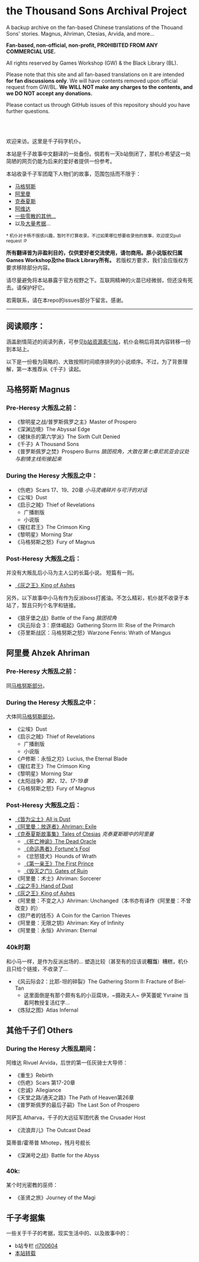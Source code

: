 # the Thousand Sons Archival Project

A backup archive on the fan-based Chinese translations of the Thouand Sons' stories. Magnus, Ahriman, Ctesias, Arvida, and more...

**Fan-based, non-official, non-profit, PROHIBITED FROM ANY COMMERCIAL USE.**

All rights reserved by Games Workshop (GW) & the Black Library (BL).

Please note that this site and all fan-based translations on it are intended **for fan discussions only**. 
We will have contents removed upon official request from GW/BL. 
**We WILL NOT make any charges to the contents, and we DO NOT accept any donations.**

Please contact us through GitHub issues of this repository should you have further questions.

<br><br/>

欢迎来访。这里是千子码字机仆。

本站是千子故事中文翻译的一处备份。倘若有一天b站倒闭了，那机仆希望这一处简陋的网页仍能为后来的爱好者提供一份参考。

本站收录千子军团麾下人物们的故事，范围包括而不限于：
- [马格努斯](#Magnus)
- [阿里曼](#Ahriman)
- [克泰夏斯](#Ctesias)
- [阿维达](#Arvida)
- [一些零散的其他...](#OtherThousandSons)
- 以及[大量考据](#BehindTheScenes)...

<sub>* 机仆对卡杨不很感兴趣，暂时不打算收录。不过如果哪位想要收录他的故事，欢迎提交pull request :P</sub>

**所有翻译皆为非盈利目的，仅供爱好者交流使用，请勿商用。原小说版权归属Games Workshop及the Black Library所有。** 若版权方要求，我们会应版权方要求移除部分内容。

请尽量避免将本站暴露于官方视野之下。互联网精神的火苗已经微弱，但还没有死去。请保护好它。

若需联系，请在本repo的issues部分下留言。感谢。

---

## 阅读顺序：

涵盖剧情简述的阅读列表，可参见[b站资源索引帖](https://www.bilibili.com/read/cv22790928)，机仆会稍后将其内容转移一份到本站上。

以下是一份极为简略的、大致按照时间顺序排列的小说顺序。不过，为了背景理解，第一本推荐从《千子》读起。


## <a name="Magnus"></a> 马格努斯 Magnus

### <a name="MagnusPreHeresy"></a> Pre-Heresy 大叛乱之前：

* 《黎明星之战/普罗斯佩罗之主》Master of Prospero
* 《深渊边境》The Abyssal Edge
* 《被抹杀的第六学派》The Sixth Cult Denied
* 《千子》A Thousand Sons
* 《普罗斯佩罗之焚》Prospero Burns *狼团视角，大致在第七章尼凯亚会议处与剧情主线衔接起来*
  
### <a name="MagnusDuringHeresy"></a> During the Heresy 大叛乱之中：

* 《伤疤》Scars 17、19、20章 *小马灵魂碎片与可汗的对话*
* 《尘埃》Dust
* 《启示之贼》Thief of Revelations
    * 广播剧版
    * 小说版
* 《猩红君王》The Crimson King
* 《黎明星》Morning Star
* 《马格努斯之怒》Fury of Magnus

### <a name="MagnusPostHeresy"></a> Post-Heresy 大叛乱之后：
并没有大叛乱后小马为主人公的长篇小说。
短篇有一则。
* [《灰之王》King of Ashes](/Ahriman/VoicesOfFate/KingOfAshes.md)
  
另外，以下故事中小马有作为反派boss打酱油。不怎么精彩，机仆就不收录于本站了，暂且只列个名字和链接。
* 《狼牙堡之战》Battle of the Fang *狼团视角*
* 《风云际会 3：原体崛起》Gathering Storm III: Rise of the Primarch
* 《芬里斯战区：马格努斯之怒》Warzone Fenris: Wrath of Mangus


## <a name="Ahriman"></a> 阿里曼 Ahzek Ahriman

### <a name="AhrimanPreHeresy"></a> Pre-Heresy 大叛乱之前：

同[马格努斯部分](#MagnusPreHeresy)。

### <a name="AhrimanDuringHeresy"></a> During the Heresy 大叛乱之中：

大体同[马格努斯部分](#MagnusDuringHeresy)。
* 《尘埃》Dust
* 《启示之贼》Thief of Revelations
    * 广播剧版
    * 小说版
* 《卢修斯：永恒之刃》Lucius, the Eternal Blade
* 《猩红君王》The Crimson King
* 《黎明星》Morning Star
* 《太阳战争》*第2、12、17-19章*
* 《马格努斯之怒》Fury of Magnus

### <a name="AhrimanPostHeresy"></a> Post-Heresy 大叛乱之后：

* [《皆为尘土》All is Dust](/Ahriman/VoicesOfFate/AllIsDust.md)
* [《阿里曼：放逐者》Ahriman: Exile](/Ahriman/AhrimanExile/AhrimanExileIndex.md)
* <a name="Ctesias"></a>[《克泰夏斯故事集》Tales of Ctesias](/Ahriman/TalesOfCtesias/TalesOfCtesiasIndex.md) *克泰夏斯眼中的阿里曼*
    * [《死亡神谕》The Dead Oracle](/Ahriman/TalesOfCtesias/TheDeadOracle.md)
    * [《命运愚者》Fortune's Fool](/Ahriman/TalesOfCtesias/Fortune'sFool.md)
    * 《忿怒猎犬》Hounds of Wrath
    * [《第一亲王》The First Prince](Ahriman/TalesOfCtesias/TheFirstPrince.md)
    * [《毁灭之门》Gates of Ruin](Ahriman/TalesOfCtesias/GatesOfRuin.md)
* 《阿里曼：术士》Ahriman: Sorcerer
* [《尘之手》Hand of Dust](/Ahriman/VoicesOfFate/HandOfDust.md)
* [《灰之王》King of Ashes](/Ahriman/VoicesOfFate/KingOfAshes.md)
* 《阿里曼：不变之人》Ahriman: Unchanged（本书亦有译作《阿里曼：不曾改变》的）
* 《掠尸者的钱币》A Coin for the Carrion Thieves
* 《阿里曼：无限之钥》Ahriman: Key of Infinity
* 《阿里曼：永恒》Ahriman: Eternal

### <a name="Ahriman40k"></a> 40k时期
和小马一样，是作为反派出场的... 塑造比较（甚至有的应该说**相当**）糟糕，机仆且只给个链接，不收录了...
* 《风云际会2：比耶-坦的碎裂》The Gathering Storm II: Fracture of Biel-Tan
    * 这里面倒是有那个颇有名的小豆腐块，~摄政夫人~ 伊芙蕾妮 Yvraine 当着阿教授复活红字...
* 《炼狱之图》Atlas Infernal


## <a name="OtherThousandSons"></a> 其他千子们 Others

### During the Heresy 大叛乱期间：

<a name="Arvida"></a> 阿维达 Rivuel Arvida，后世的第一任灰骑士大导师：
* 《重生》Rebirth
* 《伤疤》Scars 第17-20章
* 《忠诚》Allegiance
* 《天堂之路/通天之路》The Path of Heaven第26章
* 《普罗斯佩罗的最后子嗣》The Last Son of Prospero

<a name="Atharva"></a> 阿萨瓦 Atharva，千子的大远征军团代表 the Crusader Host
* 《流浪弃儿》The Outcast Dead

<a name="Mhotep"></a> 莫蒂普/霍蒂普 Mhotep，残月号舰长
* 《深渊号之战》Battle for the Abyss

### 40k:
<a name="SomeUnluckyGuy"></a> 某个时光密教的巫师：
* 《圣贤之旅》Journey of the Magi

## <a name="BehindTheScenes"></a> 千子考据集
一些关于千子的考据，现实生活中的、以及故事中的：

- b站专栏 [rl700604](https://www.bilibili.com/read/readlist/rl700604)
- [本站转载](/BehindTheStories/BehindTheStoriesIndex.md)
